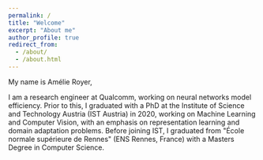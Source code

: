 ```yaml
---
permalink: /
title: "Welcome"
excerpt: "About me"
author_profile: true
redirect_from:
  - /about/
  - /about.html
---
```


My name is Amélie Royer,

I am a research engineer at Qualcomm, working on neural networks model efficiency.
Prior to this, I graduated with a PhD at the Institute of Science and Technology Austria (IST Austria) in 2020, working on Machine Learning and Computer Vision, with an emphasis on representation learning and domain adaptation problems. Before joining IST, I graduated from "École normale supérieure de Rennes" (ENS Rennes, France) with a Masters Degree in Computer Science.

